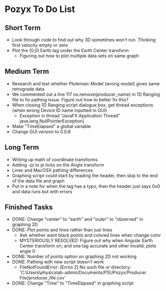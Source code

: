 # Pozyx To Do List

## Short Term
- Look through code to find out why 3D sometimes won't run. Thinking first velocity empty or zero
- Plot the (0,0) Earth tag under the Earth Center transform
  - Figuring out how to plot multiple data sets on same graph

## Medium Term
- Research and test whether Ptolemaic Model (wrong model) gives same retrograde data
- We commented out a line 117 os.remove(producer_name) in 1D Ranging file to fix pathing issue. Figure out how to better fix this?
- When closing 1D Ranging script dialogue box, get thread exceptions (when wrong Device ID name inputted in GUI)
  - Exception in thread "JavaFX Application Thread" java.lang.NullPointerException]
- Make "TimeElapsed" a global variable
- Change GUI version to 0.0.8

## Long Term
- Writing up math of coordinate transforms
- Adding -pi to pi ticks on the Angle transform
- Linex and MacOSX pathing differences
- Graphing script could start by reading the header, then skip to the end of the data file and graph
- Put in a note for when the tag has a typo, then the header just says 0x0 and data runs but with errors

## Finished Tasks
- DONE: Change "center" to "earth" and "outer" to "observed" in graphing 2D
- DONE: Plot points and lines rather than just lines
  - Ask whether want black points and colored lines when change color
  - MYSTERIOUSLY RESOLVED: Figure out why when Angular Earth Center transform on, and one tag accurate and other invalid, plots angle 0
- DONE: Number of points option on graphing 2D not working
- DONE: Pathing with new script doesn't work
  - FileNotFoundError: [Errno 2] No such file or directory: 'C:\\Users\\physicslab-admin/Documents/PSUPozyx/Producer File/producer_file.csv'
- DONE: Change "Time" to "TimeElapsed" in graphing script
